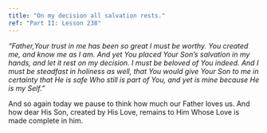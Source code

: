 ```yaml
---
title: "On my decision all salvation rests."
ref: "Part II: Lesson 238"
---
```


*“Father,Your trust in me has been so great I must be worthy. You created
me, and know me as I am. And yet You placed Your Son’s salvation in my
hands, and let it rest on my decision. I must be beloved of You
indeed. And I must be steadfast in holiness as well, that You would give
Your Son to me in certainty that He is safe Who still is part of You,
and yet is mine because He is my Self.”*

And so again today we pause to think how much our Father loves us. And
how dear His Son, created by His Love, remains to Him Whose Love is made
complete in him.


